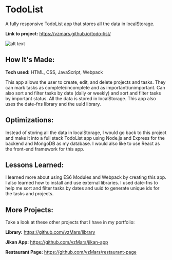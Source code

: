# TodoList

A fully responsive TodoList app that stores all the data in localStorage.

**Link to project:** https://vzmars.github.io/todo-list/

![alt text](https://i.imgur.com/2exi00M.png)

## How It's Made:

**Tech used:** HTML, CSS, JavaScript, Webpack

This app allows the user to create, edit, and delete projects and tasks. They can mark tasks as complete/incomplete and as important/unimportant. Can also sort and filter tasks by date (daily or weekly) and sort and filter tasks by important status. All the data is stored in localStorage. This app also uses the date-fns library and the uuid library.

## Optimizations:

Instead of storing all the data in localStorage, I would go back to this project and make it into a full stack TodoList app using Node.js and Express for the backend and MongoDB as my database. I would also like to use React as the front-end framework for this app.

## Lessons Learned:

I learned more about using ES6 Modules and Webpack by creating this app. I also learned how to install and use external libraries. I used date-fns to help me sort and filter tasks by dates and uuid to generate unique ids for the tasks and projects.

## More Projects:

Take a look at these other projects that I have in my portfolio:

**Library:** https://github.com/vzMars/library

**Jikan App:** https://github.com/vzMars/jikan-app

**Restaurant Page:** https://github.com/vzMars/restaurant-page

